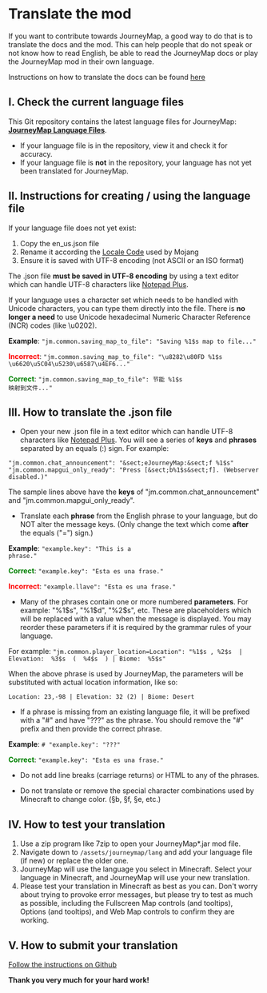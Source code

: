 # **Translate the mod**

If you want to contribute towards JourneyMap, a good way to do that is to translate the docs and the mod. This can help people that do not speak or not know how to read English, be able to read the JourneyMap docs or play the JourneyMap mod in their own language.

Instructions on how to translate the docs can be found [here](translate-docs.md)

## **I. Check the current language files**

This Git repository contains the latest language files for JourneyMap: **[JourneyMap Language Files](https://github.com/TeamJM/journeymap-lang)**.

- If your language file is in the repository, view it and check it for accuracy.
- If your language file is **not** in the repository, your language has not yet been translated for JourneyMap.

## **II. Instructions for creating / using the language file**

If your language file does not yet exist:

1. Copy the en_us.json file
2. Rename it according the [Locale Code](https://minecraft.wiki/w/Language) used by Mojang
3. Ensure it is saved with UTF-8 encoding (not ASCII or an ISO format)

The .json file **must be saved in UTF-8 encoding** by using a text editor which can handle UTF-8 characters like [Notepad Plus](https://notepad-plus-plus.org/).

If your language uses a character set which needs to be handled with Unicode characters, you can type them directly into the file. There is **no longer a need** to use Unicode hexadecimal Numeric Character Reference (NCR) codes (like \u0202).

**Example**: `"jm.common.saving_map_to_file": "Saving %1$s map to file..."`

<span style="color: red">**Incorrect**</span>: <code>"jm.common.saving_map_to_file": "\u8282\u80FD %1$s \u6620\u5C04\u5230\u6587\u4EF6..."</code>

<span style="color: green">**Correct**</span>: <code>"jm.common.saving_map_to_file": 节能 %1$s 映射到文件..."</code>

## **III. How to translate the .json file**

- Open your new .json file in a text editor which can handle UTF-8 characters like [Notepad Plus](https://notepad-plus-plus.org/). You will see a series of **keys** and **phrases** separated by an equals (:) sign. For example:

`"jm.common.chat_announcement": "&sect;eJourneyMap:&sect;f %1$s"`
`"jm.common.mapgui_only_ready": "Press [&sect;b%1$s&sect;f]. (Webserver disabled.)"`

The sample lines above have the **keys** of "jm.common.chat_announcement" and "jm.common.mapgui_only_ready".

- Translate each **phrase** from the English phrase to your language, but do NOT alter the message keys. (Only change the text which come **after** the equals ("=") sign.)

**Example**: <code>"example.key": "This is a phrase."</code>

<span style="color: green">**Correct**</span>: <code>"example.key": "Esta es una frase."</code>

<span style="color: red">**Incorrect**</span>: <code>"example.llave": "Esta es una frase."</code>

- Many of the phrases contain one or more numbered **parameters**. For example: "%1$s", "%1$d", "%2$s", etc. These are placeholders which will be replaced with a value when the message is displayed. You may reorder these parameters if it is required by the grammar rules of your language.

For example:
`"jm.common.player_location=Location": "%1$s , %2$s  | Elevation:  %3$s  (  %4$s  ) | Biome:  %5$s"`

When the above phrase is used by JourneyMap, the parameters will be substituted with actual location information, like so:

`Location: 23,-98 | Elevation: 32 (2) | Biome: Desert`

- If a phrase is missing from an existing language file, it will be prefixed with a "#" and have "???" as the phrase.  You should remove the "#" prefix and then provide the correct phrase.

**Example**: <code># "example.key": "???"</code>

<span style="color: green">**Correct**</span>: <code>"example.key": "Esta es una frase."</code>

- Do not add line breaks (carriage returns) or HTML to any of the phrases.

- Do not translate or remove the special character combinations used by Minecraft to change color. (&sect;b, &sect;f, &sect;e, etc.)

## **IV. How to test your translation**

1. Use a zip program like 7zip to open your JourneyMap*.jar mod file.
2. Navigate down to `/assets/journeymap/lang` and add your language file (if new) or replace the older one.
3. JourneyMap will use the language you select in Minecraft. Select your language in Minecraft, and JourneyMap will use your new translation.
4. Please test your translation in Minecraft as best as you can. Don't worry about trying to provoke error messages, but please try to test as much as possible, including the Fullscreen Map controls (and tooltips), Options (and tooltips), and Web Map controls to confirm they are working.

## **V. How to submit your translation**

[Follow the instructions on Github](https://github.com/TeamJM/journeymap-lang#how-to-translate-journeymap)

**Thank you very much for your hard work!**
